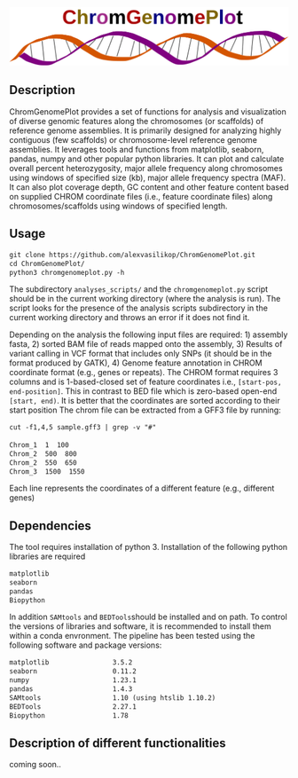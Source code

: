 
![Alt text](chromgenomeplot.svg)

## Description
ChromGenomePlot provides a set of functions for analysis and visualization of diverse genomic features along the chromosomes (or scaffolds) of reference genome assemblies. It is primarily designed for analyzing highly contiguous (few scaffolds) or chromosome-level reference genome assemblies. It leverages 
tools and functions from matplotlib, seaborn, pandas, numpy and other popular python libraries. It can plot and calculate overall percent heterozygosity, major allele frequency along chromosomes using windows of specified size (kb), major allele frequency spectra (MAF). It can also plot coverage depth, GC content and other feature content based on supplied CHROM coordinate files (i.e., feature coordinate files) along chromosomes/scaffolds using windows of specified length.

## Usage
```
git clone https://github.com/alexvasilikop/ChromGenomePlot.git
cd ChromGenomePlot/
python3 chromgenomeplot.py -h
```
The subdirectory ```analyses_scripts/``` and the ```chromgenomeplot.py``` script should be in the current working directory (where the analysis is run). The script looks for the presence of the analysis scripts subdirectory in the current working directory and throws an error if it does not find it.

Depending on the analysis the following input files are required: 1) assembly fasta, 2) sorted BAM file of reads mapped onto the assembly, 3) Results of variant calling in VCF format that includes only SNPs (it should be in the format produced by GATK), 4) Genome feature annotation in CHROM coordinate format (e.g., genes or repeats). The CHROM format requires 3 columns and is 1-based-closed set of feature coordinates i.e., ```[start-pos, end-position]```. This in contrast to BED file which is zero-based open-end ```[start, end)```. It is better that the coordinates are sorted according to their start position The chrom file can be extracted from a GFF3 file by running:
```
cut -f1,4,5 sample.gff3 | grep -v "#"

Chrom_1  1  100
Chrom_2  500  800
Chrom_2  550  650
Chrom_3  1500  1550
```
Each line represents the coordinates of a different feature (e.g., different genes)

## Dependencies
The tool requires installation of python 3. Installation of the following python libraries are required
```
matplotlib
seaborn
pandas
Biopython
```

In addition ```SAMtools``` and ```BEDTools```should be installed and on path. To control the versions of libraries and software, it is recommended to install them within a conda envronment. The pipeline has been tested using the following software and package versions:
```
matplotlib                3.5.2
seaborn                   0.11.2
numpy                     1.23.1
pandas                    1.4.3
SAMtools                  1.10 (using htslib 1.10.2)
BEDTools                  2.27.1
Biopython                 1.78
```

## Description of different functionalities
coming soon..
